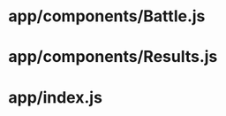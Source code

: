 # app/components/Battle.js #
<!--
import React from 'react'
import { FaUserFriends, FaFighterJet, FaTrophy, FaTimesCircle } from 'react-icons/fa'
import PropTypes from 'prop-types'
import Results from './Results'
import { ThemeConsumer } from '../contexts/theme'
import { Link } from 'react-router-dom'

function Instructions () {
  return (
    <ThemeConsumer>
      {({ theme }) => (
        <div className='instructions-container'>
          <h1 className='center-text header-lg'>
            Instructions
          </h1>
          <ol className='container-sm grid center-text battle-instructions'>
            <li>
              <h3 className='header-sm'>Enter two Github users</h3>
              <FaUserFriends className={`bg-${theme}`} color='rgb(255, 191, 116)' size={140} />
            </li>
            <li>
              <h3 className='header-sm'>Battle</h3>
              <FaFighterJet className={`bg-${theme}`} color='#727272' size={140} />
            </li>
            <li>
              <h3 className='header-sm'>See the winners</h3>
              <FaTrophy className={`bg-${theme}`} color='rgb(255, 215, 0)' size={140} />
            </li>
          </ol>
        </div>
      )}
    </ThemeConsumer>
  )
}

class PlayerInput extends React.Component {
  constructor(props) {
    super(props)

    this.state = {
      username: ''
    }

    this.handleSubmit = this.handleSubmit.bind(this)
    this.handleChange = this.handleChange.bind(this)
  }
  handleSubmit(event) {
    event.preventDefault()

    this.props.onSubmit(this.state.username)
  }
  handleChange(event) {
    this.setState({
      username: event.target.value
    })
  }
  render() {
    return (
      <ThemeConsumer>
        {({ theme }) => (
          <form className='column player' onSubmit={this.handleSubmit}>
            <label htmlFor='username' className='player-label'>
              {this.props.label}
            </label>
            <div className='row player-inputs'>
              <input
                type='text'
                id='username'
                className={`input-${theme}`}
                placeholder='github username'
                autoComplete='off'
                value={this.state.username}
                onChange={this.handleChange}
              />
              <button
                className={`btn ${theme === 'dark' ? 'light-btn' : 'dark-btn'}`}
                type='submit'
                disabled={!this.state.username}
              >
                Submit
              </button>
            </div>
          </form>
        )}
      </ThemeConsumer>
    )
  }
}

PlayerInput.propTypes = {
  onSubmit: PropTypes.func.isRequired,
  label: PropTypes.string.isRequired
}

function PlayerPreview ({ username, onReset, label }) {
  return (
    <ThemeConsumer>
      {({ theme }) => (
        <div className='column player'>
          <h3 className='player-label'>{label}</h3>
          <div className={`row bg-${theme}`}>
            <div className='player-info'>
              <img
                className='avatar-small'
                src={`https://github.com/${username}.png?size=200`}
                alt={`Avatar for ${username}`}
              />
              <a
                href={`https://github.com/${username}`}
                className='link'>
                  {username}
              </a>
            </div>
            <button className='btn-clear flex-center' onClick={onReset}>
              <FaTimesCircle color='rgb(194, 57, 42)' size={26} />
            </button>
          </div>
        </div>
      )}
    </ThemeConsumer>
  )
}

PlayerPreview.propTypes = {
  username: PropTypes.string.isRequired,
  onReset: PropTypes.func.isRequired,
  label: PropTypes.string.isRequired
}

export default class Battle extends React.Component {
  constructor(props) {
    super(props)

    this.state = {
      playerOne: null,
      playerTwo: null,
    }

    this.handleSubmit = this.handleSubmit.bind(this)
    this.handleReset = this.handleReset.bind(this)
  }
  handleSubmit(id, player) {
    this.setState({
      [id]: player
    })
  }
  handleReset(id) {
    this.setState({
      [id]: null
    })
  }
  render() {
    const { playerOne, playerTwo } = this.state

    return (
      <React.Fragment>
        <Instructions />

        <div className='players-container'>
          <h1 className='center-text header-lg'>Players</h1>
          <div className='row space-around'>
            {playerOne === null
              ? <PlayerInput
                  label='Player One'
                  onSubmit={(player) => this.handleSubmit('playerOne', player)}
                />
              : <PlayerPreview
                  username={playerOne}
                  label='Player One'
                  onReset={() => this.handleReset('playerOne')}
                />
            }

            {playerTwo === null
              ? <PlayerInput
                  label='Player Two'
                  onSubmit={(player) => this.handleSubmit('playerTwo', player)}
                />
              : <PlayerPreview
                  username={playerTwo}
                  label='Player Two'
                  onReset={() => this.handleReset('playerTwo')}
                />
            }
          </div>


          {playerOne && playerTwo && (
            <Link
              className='btn dark-btn btn-space'
              to={{
                pathname: '/battle/results',
                search: `?playerOne=${playerOne}&playerTwo=${playerTwo}`
              }}
            >
              Battle
            </Link>
          )}
        </div>
      </React.Fragment>
    )
  }
}
-->

# app/components/Results.js #
<!--
import React from 'react'
import { battle } from '../utils/api'
import { FaCompass, FaBriefcase, FaUsers, FaUserFriends, FaCode, FaUser } from 'react-icons/fa'
import Card from './Card'
import PropTypes from 'prop-types'
import Loading from './Loading'
import Tooltip from './Tooltip'
import queryString from 'query-string'
import { Link } from 'react-router-dom'

function ProfileList ({ profile }) {
  return (
    <ul className='card-list'>
      <li>
        <FaUser color='rgb(239, 115, 115)' size={22} />
        {profile.name}
      </li>
      {profile.location && (
        <li>
          <Tooltip text="User's location">
            <FaCompass color='rgb(144, 115, 255)' size={22} />
            {profile.location}
          </Tooltip>
        </li>
      )}
      {profile.company && (
        <li>
          <Tooltip text="User's company">
            <FaBriefcase color='#795548' size={22} />
            {profile.company}
          </Tooltip>
        </li>
      )}
      <li>
        <FaUsers color='rgb(129, 195, 245)' size={22} />
        {profile.followers.toLocaleString()} followers
      </li>
      <li>
        <FaUserFriends color='rgb(64, 183, 95)' size={22} />
        {profile.following.toLocaleString()} following
      </li>
    </ul>
  )
}

ProfileList.propTypes = {
  profile: PropTypes.object.isRequired,
}

export default class Results extends React.Component {
  constructor(props) {
    super(props)

    this.state = {
      winner: null,
      loser: null,
      error: null,
      loading: true
    }
  }
  componentDidMount () {
    const { playerOne, playerTwo } = queryString.parse(this.props.location.search)

    battle([ playerOne, playerTwo ])
      .then((players) => {
        this.setState({
          winner: players[0],
          loser: players[1],
          error: null,
          loading: false
        })
      }).catch(({ message }) => {
        this.setState({
          error: message,
          loading: false
        })
      })
  }
  render() {
    const { winner, loser, error, loading } = this.state

    if (loading === true) {
      return <Loading text='Battling' />
    }

    if (error) {
      return (
        <p className='center-text error'>{error}</p>
      )
    }

    return (
      <React.Fragment>
        <div className='grid space-around container-sm'>
          <Card
            header={winner.score === loser.score ? 'Tie' : 'Winner'}
            subheader={`Score: ${winner.score.toLocaleString()}`}
            avatar={winner.profile.avatar_url}
            href={winner.profile.html_url}
            name={winner.profile.login}
          >
            <ProfileList profile={winner.profile}/>
          </Card>
          <Card
            header={winner.score === loser.score ? 'Tie' : 'Loser'}
            subheader={`Score: ${loser.score.toLocaleString()}`}
            avatar={loser.profile.avatar_url}
            name={loser.profile.login}
            href={loser.profile.html_url}
          >
            <ProfileList profile={loser.profile}/>
          </Card>
        </div>
        <Link
          to='/battle'
          className='btn dark-btn btn-space'>
            Reset
        </Link>
      </React.Fragment>
    )
  }
}
-->

# app/index.js #
<!--
import React from 'react'
import ReactDOM from 'react-dom'
import './index.css'
import Popular from './components/Popular'
import Battle from './components/Battle'
import Results from './components/Results'
import { ThemeProvider } from './contexts/theme'
import Nav from './components/Nav'
import { BrowserRouter as Router, Route } from 'react-router-dom'

class App extends React.Component {
  constructor(props) {
    super(props)

    this.state = {
      theme: 'light',
      toggleTheme: () => {
        this.setState(({ theme }) => ({
          theme: theme === 'light' ? 'dark' : 'light'
        }))
      }
    }
  }
  render() {
    return (
      <Router>
        <ThemeProvider value={this.state}>
          <div className={this.state.theme}>
            <div className='container'>
              <Nav />

              <Route exact path='/' component={Popular} />
              <Route exact path='/battle' component={Battle} />
              <Route path='/battle/results' component={Results} />
            </div>
          </div>
        </ThemeProvider>
      </Router>
    )
  }
}

ReactDOM.render(
  <App />,
  document.getElementById('app')
)
-->
